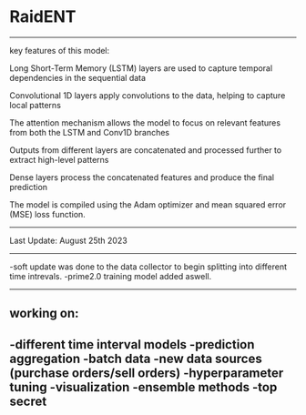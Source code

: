 # RaidENT
---------------------------------------------------------------------------------------------------------------------------------------------------
key features of this model:

Long Short-Term Memory (LSTM) layers are used to capture temporal dependencies in the sequential data

Convolutional 1D layers apply convolutions to the data, helping to capture local patterns

The attention mechanism allows the model to focus on relevant features from both the LSTM and Conv1D branches

Outputs from different layers are concatenated and processed further to extract high-level patterns

Dense layers process the concatenated features and produce the final prediction

The model is compiled using the Adam optimizer and mean squared error (MSE) loss function.

---------------------------------------------------------------------------------------------------------------------------------------------------




Last Update: August 25th 2023

----------

-soft update was done to the data collector to begin splitting into different time intrevals. 
-prime2.0 training model added aswell. 

----------

working on:
---------------------------
-different time interval models
-prediction aggregation
-batch data
-new data sources (purchase orders/sell orders)
-hyperparameter tuning
-visualization
-ensemble methods
-top secret
---------------------------


